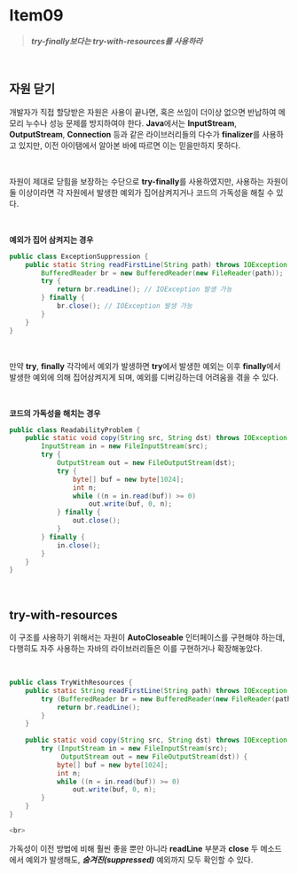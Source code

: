# Item09

> ***try-finally보다는 try-with-resources를 사용하라***
<br> 

## 자원 닫기

 개발자가 직접 할당받은 자원은 사용이 끝나면, 혹은 쓰임이 더이상 없으면 반납하여 메모리 누수나 성능 문제를 방지하여야 한다. **Java**에서는 **InputStream**, **OutputStream**, **Connection** 등과 같은 라이브러리들의 다수가 **finalizer**를 사용하고 있지만, 이전 아이탬에서 알아본 바에 따르면 이는 믿을만하지 못하다.

<br>

 자원이 제대로 닫힘을 보장하는 수단으로 **try-finally**를 사용하였지만, 사용하는 자원이 둘 이상이라면 각 자원에서 발생한 예외가 집어삼켜지거나 코드의 가독성을 해칠 수 있다.

<br>

**예외가 집어 삼켜지는 경우**

```java
public class ExceptionSuppression {
    public static String readFirstLine(String path) throws IOException {
        BufferedReader br = new BufferedReader(new FileReader(path));
        try {
            return br.readLine(); // IOException 발생 가능
        } finally {
            br.close(); // IOException 발생 가능
        }
    }
}
```

<br>

 만약 **try**, **finally** 각각에서 예외가 발생하면 **try**에서 발생한 예외는 이후 **finally**에서 발생한 예외에 의해 집어삼켜지게 되며, 예외를 디버깅하는데 어려움을 겪을 수 있다.

 <br>

**코드의 가독성을 해치는 경우**

```java
public class ReadabilityProblem {
    public static void copy(String src, String dst) throws IOException {
        InputStream in = new FileInputStream(src);
        try {
            OutputStream out = new FileOutputStream(dst);
            try {
                byte[] buf = new byte[1024];
                int n;
                while ((n = in.read(buf)) >= 0)
                    out.write(buf, 0, n);
            } finally {
                out.close();
            }
        } finally {
            in.close();
        }
    }
}
```

<br>

## try-with-resources

 이 구조를 사용하기 위해서는 자원이 **AutoCloseable** 인터페이스를 구현해야 하는데, 다행히도 자주 사용하는 자바의 라이브러리들은 이를 구현하거나 확장해놓았다. 
 
 <br>

```java
public class TryWithResources {
    public static String readFirstLine(String path) throws IOException {
        try (BufferedReader br = new BufferedReader(new FileReader(path))) {
            return br.readLine();
        }
    }
    
    public static void copy(String src, String dst) throws IOException {
        try (InputStream in = new FileInputStream(src);
             OutputStream out = new FileOutputStream(dst)) {
            byte[] buf = new byte[1024];
            int n;
            while ((n = in.read(buf)) >= 0)
                out.write(buf, 0, n);
        }
    }
}

<br>
```

가독성이 이전 방법에 비해 훨씬 좋을 뿐만 아니라 **readLine** 부분과 **close** 두 메소드에서 예외가 발생해도, ***숨겨진(suppressed)*** 예외까지 모두 확인할 수 있다.
